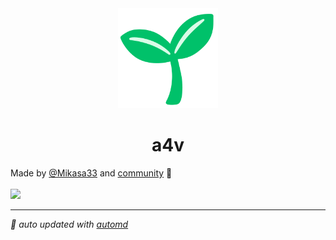 <div align="center">
  <a href="https://github.com/Mikasa33/a4v">
    <img alt="A4v Logo" width="160" src="./apps/web/public/logo.svg">
  </a>
  <h1>a4v</h1>
</div>

<!-- automd:contributors author="Mikasa33" -->

Made by [@Mikasa33](https://github.com/Mikasa33) and [community](https://github.com/Mikasa33/a4v/graphs/contributors) 💛
<br><br>
<a href="https://github.com/Mikasa33/a4v/graphs/contributors">
<img src="https://contrib.rocks/image?repo=Mikasa33/a4v" />
</a>

<!-- /automd -->

<!-- automd:with-automd -->

---

_🤖 auto updated with [automd](https://automd.unjs.io)_

<!-- /automd -->
